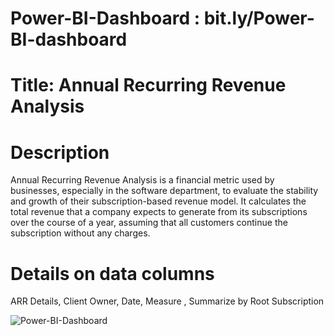 # Power-BI-Dashboard : bit.ly/Power-BI-dashboard
# Title: Annual Recurring Revenue Analysis

# Description

Annual Recurring Revenue Analysis is a financial metric used by businesses, especially in the software department, to evaluate the stability and growth of their subscription-based revenue model. It calculates the total revenue that a company expects to generate from its subscriptions over the course of a year, assuming that all customers continue the subscription without any charges. 

# Details on data columns
ARR Details, Client Owner, Date, Measure , Summarize by Root Subscription

![Power-BI-Dashboard](https://github.com/fathurrahmanyahyasatrio/Power-BI-Dashboard/assets/124481470/3692c51b-2331-415f-a1df-eba68543e2f9)
